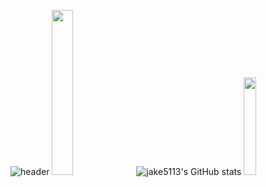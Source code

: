 ![header](https://capsule-render.vercel.app/api?type=waving&color=auto&height=300&section=header&text=Jake%20Github👋😋&fontSize=90&animation=fadeIn&fontAlignY=38&desc=&descAlignY=51&descAlign=62)
<img src="https://blog.kakaocdn.net/dn/sjncG/btretbOWUEC/DK04YKcw4fUyrGdROInsq1/img.png" width="26%">
![jake5113's GitHub stats](https://github-readme-stats.vercel.app/api?username=jake5113&show_icons=true&theme=shades-of-purple)
<img src="https://www.computerhope.com/jargon/a/android.png" width="20%">


<!--
**jake5113/jake5113** is a ✨ _special_ ✨ repository because its `README.md` (this file) appears on your GitHub profile.

Here are some ideas to get you started:

- 🔭 I’m currently working on ...
- 🌱 I’m currently learning ...
- 👯 I’m looking to collaborate on ...
- 🤔 I’m looking for help with ...
- 💬 Ask me about ...
- 📫 How to reach me: ...
- 😄 Pronouns: ...
- ⚡ Fun fact: ...
-->
